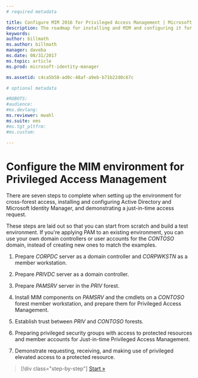 ```yaml
---
# required metadata

title: Configure MIM 2016 for Privileged Access Management | Microsoft Docs
description: The roadmap for installing and MIM and configuring it for Privileged Access Management.
keywords:
author: billmath
ms.author: billmath
manager: daveba
ms.date: 08/31/2017
ms.topic: article
ms.prod: microsoft-identity-manager

ms.assetid: c4ca5b58-ad0c-48af-a9eb-b71b22d0c67c

# optional metadata

#ROBOTS:
#audience:
#ms.devlang:
ms.reviewer: mwahl
ms.suite: ems
#ms.tgt_pltfrm:
#ms.custom:

---
```

# Configure the MIM environment for Privileged Access Management

There are seven steps to complete when setting up the environment for cross-forest access, installing and configuring Active Directory and Microsoft Identity Manager, and demonstrating a just-in-time access request.

These steps are laid out so that you can start from scratch and build a test environment. If you're applying PAM to an existing environment, you can use your own domain controllers or user accounts for the *CONTOSO* domain, instead of creating new ones to match the examples.

1. Prepare *CORPDC* server as a domain controller and *CORPWKSTN* as a member workstation.

2. Prepare *PRIVDC* server as a domain controller.

3.  Prepare *PAMSRV* server in the *PRIV* forest.

4.  Install MIM components on *PAMSRV* and the cmdlets on a *CONTOSO* forest member workstation, and prepare them for Privileged Access Management.

5.  Establish trust between *PRIV* and *CONTOSO* forests.

6.  Preparing privileged security groups with access to protected resources and member accounts for Just-in-time Privileged Access Management.

7.  Demonstrate requesting, receiving, and making use of privileged elevated access to a protected resource.

> [!div class="step-by-step"]
> [Start »](step-1-prepare-corp-domain.md)
